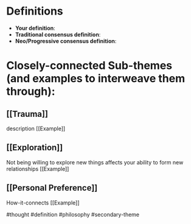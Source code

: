 # Definitions
- **Your definition**:
- **Traditional consensus definition**:
- **Neo/Progressive consensus definition**:

# Closely-connected Sub-themes (and examples to interweave them through):

## [[Trauma]]
description
[[Example]]

## [[Exploration]]
Not being willing to explore new things affects your ability to form new relationships
[[Example]]

## [[Personal Preference]]
How-it-connects
[[Example]]



#thought #definition #philosophy #secondary-theme













